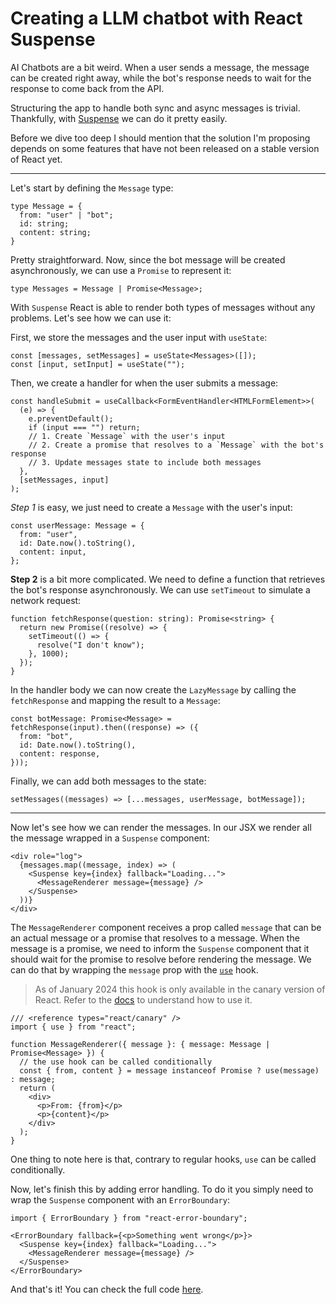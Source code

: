 # Creating a LLM chatbot with React Suspense

AI Chatbots are a bit weird. When a user sends a message, the   message can be created right away, while the bot's response needs to wait for the response to come back from the API.

Structuring the app to handle both sync and async messages is trivial. Thankfully, with [Suspense](https://react.dev/reference/react/Suspense) we can do it pretty easily.

Before we dive too deep I should mention that the solution I'm proposing depends on some features that have not been released on a stable version of React yet.

---

Let's start by defining the `Message` type:

```tsx
type Message = {
  from: "user" | "bot";
  id: string;
  content: string;
}
```

Pretty straightforward. Now, since the bot message will be created asynchronously, we can 
use a `Promise` to represent it:

```tsx
type Messages = Message | Promise<Message>;
```

With `Suspense` React is able to render both types of messages without any problems. Let's see how we can use it:

First, we store the messages and the user input with `useState`:

```tsx
const [messages, setMessages] = useState<Messages>([]);
const [input, setInput] = useState("");
```

Then, we create a handler for when the user submits a message:

```tsx
const handleSubmit = useCallback<FormEventHandler<HTMLFormElement>>(
  (e) => {
    e.preventDefault();
    if (input === "") return;
    // 1. Create `Message` with the user's input
    // 2. Create a promise that resolves to a `Message` with the bot's response
    // 3. Update messages state to include both messages
  },
  [setMessages, input]
);
```

*Step 1* is easy, we just need to create a `Message` with the user's input:

```tsx
const userMessage: Message = {
  from: "user",
  id: Date.now().toString(),
  content: input,
};
```

**Step 2** is a bit more complicated. We need to define a function that retrieves the bot's response asynchronously. We can use `setTimeout` to simulate a network request:

```tsx
function fetchResponse(question: string): Promise<string> {
  return new Promise((resolve) => {
    setTimeout(() => {
      resolve("I don't know");
    }, 1000);
  });
}
```

In the handler body we can now create the `LazyMessage` by calling the `fetchResponse` and mapping the result to a `Message`:

```tsx
const botMessage: Promise<Message> = fetchResponse(input).then((response) => ({
  from: "bot",
  id: Date.now().toString(),
  content: response,
}));
```

Finally, we can add both messages to the state:

```tsx
setMessages((messages) => [...messages, userMessage, botMessage]);
```

---

Now let's see how we can render the messages. In our JSX we render all the message
wrapped in a `Suspense` component:

```tsx
<div role="log">
  {messages.map((message, index) => (
    <Suspense key={index} fallback="Loading...">
      <MessageRenderer message={message} />
    </Suspense>
  ))}
</div>
```

The `MessageRenderer` component receives a prop called `message` that can be an actual message or a promise that resolves to a message. When the message is a promise, we need to inform the `Suspense` component that it should wait for the promise to resolve before rendering the message. We can do that by wrapping the `message` prop with the [`use`](https://react.dev/reference/react/use) hook.

> As of January 2024 this hook is only available in the canary version of React. Refer to the [docs](https://react.dev/reference/react/use) to understand how to use it.

```tsx
/// <reference types="react/canary" />
import { use } from "react";

function MessageRenderer({ message }: { message: Message | Promise<Message> }) {
  // the use hook can be called conditionally
  const { from, content } = message instanceof Promise ? use(message) : message;
  return (
    <div>
      <p>From: {from}</p>
      <p>{content}</p>
    </div>
  );
}
```

One thing to note here is that, contrary to regular hooks, `use` can be called conditionally.

Now, let's finish this by adding error handling. To do it you simply need to wrap the `Suspense` component with an `ErrorBoundary`:

```tsx
import { ErrorBoundary } from "react-error-boundary";

<ErrorBoundary fallback={<p>Something went wrong</p>}>
  <Suspense key={index} fallback="Loading...">
    <MessageRenderer message={message} />
  </Suspense>
</ErrorBoundary>
```

And that's it! You can check the full code [here](https://github.com/fibonacid/react-suspence-chat-app/blob/main/src/App.tsx).
